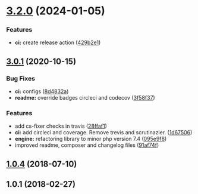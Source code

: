 # [3.2.0](https://github.com/JellyBellyDev/ImageOrientationFix/compare/v3.1.0...3.2.0) (2024-01-05)


### Features

* **ci:** create release action ([429b2e1](https://github.com/JellyBellyDev/ImageOrientationFix/commit/429b2e1136a529a04bf460d5ad4b71f2f1ff94af))



## [3.0.1](https://github.com/JellyBellyDev/ImageOrientationFix/compare/v3.0.0...v3.0.1) (2020-10-15)


### Bug Fixes

* **ci:** configs ([8d4832a](https://github.com/JellyBellyDev/ImageOrientationFix/commit/8d4832a88ae74be3b10c0712d6d993a3bad51431))
* **readme:** override badges circleci and codecov ([3f58f37](https://github.com/JellyBellyDev/ImageOrientationFix/commit/3f58f37e94f9950a311360da483a484bd2ba3abf))


### Features

* add cs-fixer checks in travis ([28ffaf1](https://github.com/JellyBellyDev/ImageOrientationFix/commit/28ffaf101c55e94fe6d138a1f3f27e624f6bbc28))
* **ci:** add circleci and coverage. Remove trevis and scrutinazier. ([1d67506](https://github.com/JellyBellyDev/ImageOrientationFix/commit/1d675066befe1463da1e5e2301bdfcb476863396))
* **engine:** refactoring library to minor php version 7.4 ([095e9f8](https://github.com/JellyBellyDev/ImageOrientationFix/commit/095e9f8935f28ca43664f2a88f29d27cd907ea6f))
* improved readme, composer and changelog files ([91af74f](https://github.com/JellyBellyDev/ImageOrientationFix/commit/91af74fe213d779a0c6da38d268c3856976c2850))



## [1.0.4](https://github.com/JellyBellyDev/ImageOrientationFix/compare/v1.0.3...v1.0.4) (2018-07-10)



## 1.0.1 (2018-02-27)



